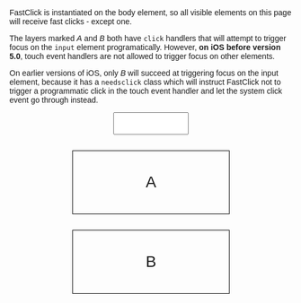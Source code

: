 <html> 
<head> 
<meta name="viewport" content="width=device-width, initial-scale=1"> 
<style type="text/css"> 
	p, .test { font-family: sans-serif; }
	.test { margin: 1em 4em; line-height: 4em; border: 1px solid black; font-size: 2em; text-align: center; }
	input { height: 3em; width: 10em; margin: 1em auto; display: block; }

	/* Disable certain interactions on touch devices */
	body { -webkit-touch-callout: none; -webkit-text-size-adjust: none; -webkit-user-select: none; -webkit-highlight: none; -webkit-tap-highlight-color: rgba(0,0,0,0); }
</style> 
<script type="application/javascript" src="../lib/fastclick.js"></script> 
<script type="application/javascript">
	window.addEventListener('load', function() {
		var textInput = document.querySelector('input');

		FastClick.attach(document.body);
		Array.prototype.forEach.call(document.getElementsByClassName('test'), function(testEl) {
			testEl.addEventListener('click', function() {
				textInput.focus();
			}, false)
		});
	}, false);
</script> 
</head> 
<body> 
	<p>FastClick is instantiated on the body element, so all visible elements on this page will receive fast clicks - except one.</p> 
	<p>The layers marked <var>A</var> and <var>B</var> both have <code>click</code> handlers that will attempt to trigger focus on the <code>input</code> element programatically. However, <strong>on iOS before version 5.0</strong>, touch event handlers are not allowed to trigger focus on other elements.</p> 
	<p>On earlier versions of iOS, only <var>B</var> will succeed at triggering focus on the input element, because it has a <code>needsclick</code> class which will instruct FastClick not to trigger a programmatic click in the touch event handler and let the system click event go through instead.</p> 
	<div>
		<input type="text">
		<div class="test">A</div> 
		<div class="test needsclick">B</div> 
	</div>
</body> 
</html>